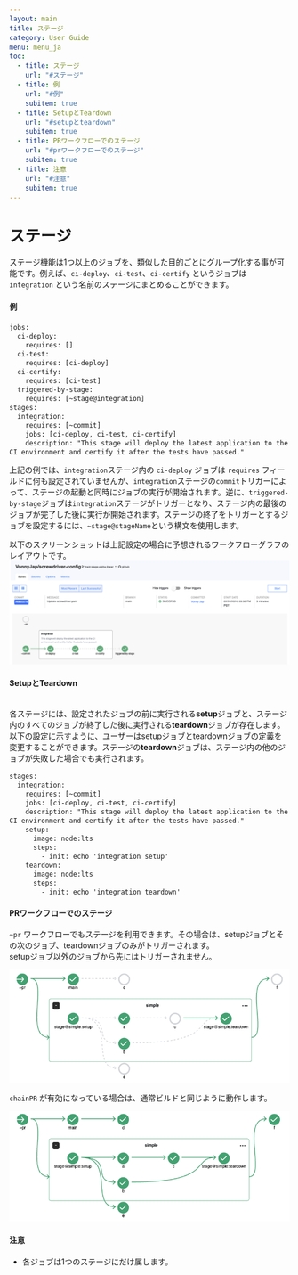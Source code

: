 ```yaml
---
layout: main
title: ステージ
category: User Guide
menu: menu_ja
toc:
  - title: ステージ
    url: "#ステージ"
  - title: 例
    url: "#例"
    subitem: true
  - title: SetupとTeardown
    url: "#setupとteardown"
    subitem: true
  - title: PRワークフローでのステージ
    url: "#prワークフローでのステージ"
    subitem: true
  - title: 注意
    url: "#注意"
    subitem: true
---
```


# ステージ

ステージ機能は1つ以上のジョブを、類似した目的ごとにグループ化する事が可能です。例えば、`ci-deploy`、`ci-test`、`ci-certify` というジョブは `integration` という名前のステージにまとめることができます。

#### 例

```
jobs:
  ci-deploy:
    requires: []
  ci-test:
    requires: [ci-deploy]
  ci-certify:
    requires: [ci-test]
  triggered-by-stage:
    requires: [~stage@integration]
stages:
  integration:
    requires: [~commit]
    jobs: [ci-deploy, ci-test, ci-certify]
    description: "This stage will deploy the latest application to the CI environment and certify it after the tests have passed."
```

上記の例では、`integration`ステージ内の `ci-deploy` ジョブは `requires` フィールドに何も設定されていませんが、`integration`ステージの`commit`トリガーによって、ステージの起動と同時にジョブの実行が開始されます。逆に、`triggered-by-stage`ジョブは`integration`ステージがトリガーとなり、ステージ内の最後のジョブが完了した後に実行が開始されます。ステージの終了をトリガーとするジョブを設定するには、`~stage@stageName`という構文を使用します。

以下のスクリーンショットは上記設定の場合に予想されるワークフローグラフのレイアウトです。
![Basic Stages Graph](../../../user-guide/configuration/assets/pipeline_stages_basic.png)

#### SetupとTeardown

<br>各ステージには、設定されたジョブの前に実行される**setup**ジョブと、ステージ内のすべてのジョブが終了した後に実行される**teardown**ジョブが存在します。以下の設定に示すように、ユーザーはsetupジョブとteardownジョブの定義を変更することができます。ステージの**teardown**ジョブは、ステージ内の他のジョブが失敗した場合でも実行されます。

```
stages:
  integration:
    requires: [~commit]
    jobs: [ci-deploy, ci-test, ci-certify]
    description: "This stage will deploy the latest application to the CI environment and certify it after the tests have passed."
    setup:
      image: node:lts
      steps:
        - init: echo 'integration setup'
    teardown:
      image: node:lts
      steps:
        - init: echo 'integration teardown'
```

#### PRワークフローでのステージ

`~pr` ワークフローでもステージを利用できます。その場合は、setupジョブとその次のジョブ、teardownジョブのみがトリガーされます。  
setupジョブ以外のジョブから先にはトリガーされません。

![PR Stages](../../../user-guide/configuration/assets/pr-stages.png)

`chainPR` が有効になっている場合は、通常ビルドと同じように動作します。

![Chain PR Stages](../../../user-guide/configuration/assets/chain-pr-stages.png)

#### 注意

- 各ジョブは1つのステージにだけ属します。
